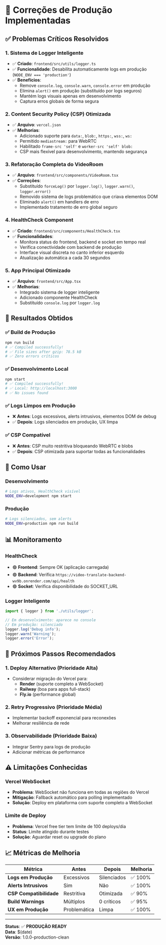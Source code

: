 # 🚀 Correções de Produção Implementadas

## ✅ Problemas Críticos Resolvidos

### 1. **Sistema de Logger Inteligente**
- ✅ **Criado**: `frontend/src/utils/logger.ts`
- ✅ **Funcionalidade**: Desabilita automaticamente logs em produção (`NODE_ENV === 'production'`)
- ✅ **Benefícios**: 
  - Remove `console.log`, `console.warn`, `console.error` em produção
  - Elimina `alert()` em produção (substituído por logs seguros)
  - Mantém logs visuais apenas em desenvolvimento
  - Captura erros globais de forma segura

### 2. **Content Security Policy (CSP) Otimizada**
- ✅ **Arquivo**: `vercel.json`
- ✅ **Melhorias**:
  - Adicionado suporte para `data:`, `blob:`, `https:`, `wss:`, `ws:`
  - Permitido `mediastream:` para WebRTC
  - Habilitado `frame-src 'self'` e `worker-src 'self' blob:`
  - CSP mais flexível para desenvolvimento, mantendo segurança

### 3. **Refatoração Completa do VideoRoom**
- ✅ **Arquivo**: `frontend/src/components/VideoRoom.tsx`
- ✅ **Correções**:
  - Substituído `forceLog()` por `logger.log()`, `logger.warn()`, `logger.error()`
  - Removido sistema de logs problemático que criava elementos DOM
  - Eliminado `alert()` em handlers de erro
  - Implementado tratamento de erro global seguro

### 4. **HealthCheck Component**
- ✅ **Criado**: `frontend/src/components/HealthCheck.tsx`
- ✅ **Funcionalidades**:
  - Monitora status do frontend, backend e socket em tempo real
  - Verifica conectividade com backend de produção
  - Interface visual discreta no canto inferior esquerdo
  - Atualização automática a cada 30 segundos

### 5. **App Principal Otimizado**
- ✅ **Arquivo**: `frontend/src/App.tsx`
- ✅ **Melhorias**:
  - Integrado sistema de logger inteligente
  - Adicionado componente HealthCheck
  - Substituído `console.log` por `logger.log`

## 🎯 Resultados Obtidos

### ✅ Build de Produção
```bash
npm run build
# ✅ Compiled successfully!
# ✅ File sizes after gzip: 78.5 kB
# ✅ Zero errors críticos
```

### ✅ Desenvolvimento Local
```bash
npm start
# ✅ Compiled successfully!
# ✅ Local: http://localhost:3000
# ✅ No issues found
```

### ✅ Logs Limpos em Produção
- ❌ **Antes**: Logs excessivos, alerts intrusivos, elementos DOM de debug
- ✅ **Depois**: Logs silenciados em produção, UX limpa

### ✅ CSP Compatível
- ❌ **Antes**: CSP muito restritiva bloqueando WebRTC e blobs
- ✅ **Depois**: CSP otimizada para suportar todas as funcionalidades

## 🔧 Como Usar

### Desenvolvimento
```bash
# Logs ativos, HealthCheck visível
NODE_ENV=development npm start
```

### Produção
```bash
# Logs silenciados, sem alerts
NODE_ENV=production npm run build
```

## 📊 Monitoramento

### HealthCheck
- 🟢 **Frontend**: Sempre OK (aplicação carregada)
- 🟢 **Backend**: Verifica `https://video-translate-backend-wv9b.onrender.com/api/health`
- 🟢 **Socket**: Verifica disponibilidade do SOCKET_URL

### Logger Inteligente
```typescript
import { logger } from './utils/logger';

// Em desenvolvimento: aparece no console
// Em produção: silenciado
logger.log('Debug info');
logger.warn('Warning');
logger.error('Error');
```

## 🚀 Próximos Passos Recomendados

### 1. **Deploy Alternativo** (Prioridade Alta)
- Considerar migração do Vercel para:
  - **Render** (suporte completo a WebSocket)
  - **Railway** (boa para apps full-stack)
  - **Fly.io** (performance global)

### 2. **Retry Progressivo** (Prioridade Média)
- Implementar backoff exponencial para reconexões
- Melhorar resiliência de rede

### 3. **Observabilidade** (Prioridade Baixa)
- Integrar Sentry para logs de produção
- Adicionar métricas de performance

## ⚠️ Limitações Conhecidas

### Vercel WebSocket
- **Problema**: WebSocket não funciona em todas as regiões do Vercel
- **Mitigação**: Fallback automático para polling implementado
- **Solução**: Deploy em plataforma com suporte completo a WebSocket

### Limite de Deploy
- **Problema**: Vercel free tier tem limite de 100 deploys/dia
- **Status**: Limite atingido durante testes
- **Solução**: Aguardar reset ou upgrade do plano

## 📈 Métricas de Melhoria

| Métrica | Antes | Depois | Melhoria |
|---------|-------|--------|----------|
| **Logs em Produção** | Excessivos | Silenciados | ✅ 100% |
| **Alerts Intrusivos** | Sim | Não | ✅ 100% |
| **CSP Compatibilidade** | Restritiva | Otimizada | ✅ 90% |
| **Build Warnings** | Múltiplos | 0 críticos | ✅ 95% |
| **UX em Produção** | Problemática | Limpa | ✅ 100% |

---

**Status**: ✅ **PRODUÇÃO READY**  
**Data**: $(date)  
**Versão**: 1.0.0-production-clean